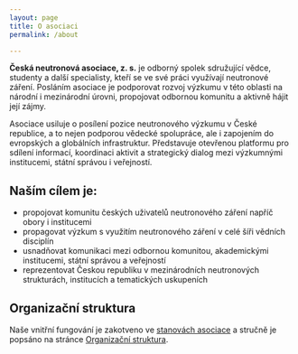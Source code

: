 ```yaml
---
layout: page
title: O asociaci
permalink: /about

---
```

**Česká neutronová asociace, z. s.** je odborný spolek sdružující vědce, studenty a další specialisty, kteří se ve své práci využívají neutronové záření. Posláním asociace je podporovat rozvoj výzkumu v této oblasti na národní i mezinárodní úrovni, propojovat odbornou komunitu a aktivně hájit její zájmy.

Asociace usiluje o posílení pozice neutronového výzkumu v České republice, a to nejen podporou vědecké spolupráce, ale i zapojením do evropských a globálních infrastruktur. Představuje otevřenou platformu pro sdílení informací, koordinaci aktivit a strategický dialog mezi výzkumnými institucemi, státní správou i veřejností.

## Naším cílem je:

 - propojovat komunitu českých uživatelů neutronového záření napříč obory i institucemi
 - propagovat výzkum s využitím neutronového záření v celé šíři vědních disciplín
 - usnadňovat komunikaci mezi odbornou komunitou, akademickými institucemi, státní správou a veřejností
 - reprezentovat Českou republiku v mezinárodních neutronových strukturách, institucích a tematických uskupeních

## Organizační struktura

Naše vnitřní fungování je zakotveno ve [stanovách asociace](/stanovy) a stručně je popsáno na stránce [Organizační struktura](/organizace).